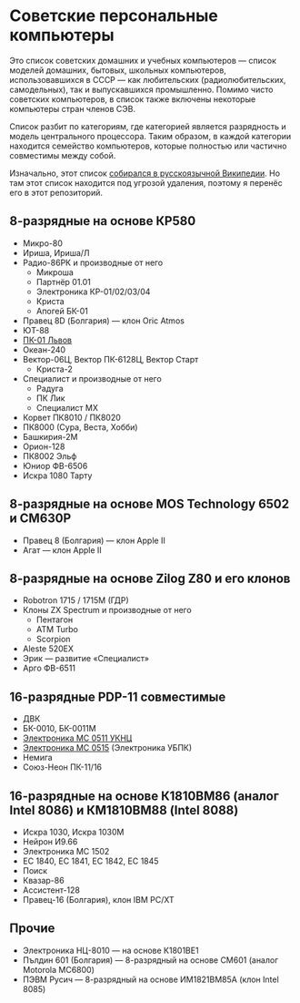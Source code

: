 # Советские персональные компьютеры

Это список советских домашних и учебных компьютеров — список моделей домашних, бытовых, школьных компьютеров, использовавшихся в СССР — как любительских (радиолюбительских, самодельных), так и выпускавшихся промышленно. Помимо чисто советских компьютеров, в список также включены некоторые компьютеры стран членов СЭВ.

Список разбит по категориям, где категорией является разрядность и модель центрального процессора. Таким образом, в каждой категории находится семейство компьютеров, которые полностью или частично совместимы между собой.

Изначально, этот список [собирался в русскоязычной Википедии](https://ru.wikipedia.org/wiki/%D0%A1%D0%BF%D0%B8%D1%81%D0%BE%D0%BA_%D1%81%D0%BE%D0%B2%D0%B5%D1%82%D1%81%D0%BA%D0%B8%D1%85_%D0%B4%D0%BE%D0%BC%D0%B0%D1%88%D0%BD%D0%B8%D1%85_%D0%B8_%D1%83%D1%87%D0%B5%D0%B1%D0%BD%D1%8B%D1%85_%D0%BA%D0%BE%D0%BC%D0%BF%D1%8C%D1%8E%D1%82%D0%B5%D1%80%D0%BE%D0%B2).
Но там этот список находится под угрозой удаления, поэтому я перенёс его в этот репозиторий.


## 8-разрядные на основе КР580

* Микро-80
* Ириша, Ириша/Л
* Радио-86РК и производные от него
  * Микроша
  * Партнёр 01.01
  * Электроника КР-01/02/03/04
  * Криста
  * Апогей БК-01
* Правец 8D (Болгария) — клон Oric Atmos
* ЮТ-88
* [ПК-01 Львов](computer/pk-01-lviv.md)
* Океан-240
* Вектор-06Ц, Вектор ПК-6128Ц, Вектор Старт
  * Криста-2
* Специалист и производные от него
  * Радуга
  * ПК Лик
  * Специалист MX
* Корвет ПК8010 / ПК8020
* ПК8000 (Сура, Веста, Хобби)
* Башкирия-2М
* Орион-128
* ПК8002 Эльф
* Юниор ФВ-6506
* Искра 1080 Тарту

## 8-разрядные на основе MOS Technology 6502 и СМ630Р

* Правец 8 (Болгария) — клон Apple II
* Агат — клон Apple II

## 8-разрядные на основе Zilog Z80 и его клонов

* Robotron 1715 / 1715М (ГДР)
* Клоны ZX Spectrum и производные от него
  * Пентагон
  * ATM Turbo
  * Scorpion
* Aleste 520EX
* Эрик — развитие «Специалист»
* Арго ФВ-6511

## 16-разрядные PDP-11 совместимые

* ДВК
* БК-0010, БК-0011M
* [Электроника МС 0511 УКНЦ](computer/uknc.md)
* [Электроника МС 0515](computer/ms0515.md) (Электроника УБПК)
* Немига
* Союз-Неон ПК-11/16

## 16-разрядные на основе К1810ВМ86 (аналог Intel 8086) и КМ1810ВМ88 (Intel 8088)

* Искра 1030, Искра 1030М
* Нейрон И9.66
* Электроника МС 1502
* ЕС 1840, ЕС 1841, ЕС 1842, ЕС 1845
* Поиск
* Квазар-86
* Ассистент-128
* Правец-16 (Болгария), клон IBM PC/XT

## Прочие

* Электроника НЦ-8010 — на основе К1801ВЕ1
* Пълдин 601 (Болгария) — 8-разрядный на основе СМ601 (аналог Motorola MC6800)
* ПЭВМ Русич — 8-разрядный на основе ИМ1821ВМ85А (клон Intel 8085)
